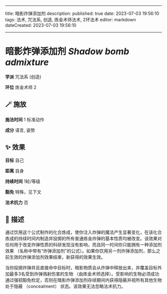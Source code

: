 
---
title: 暗影炸弹添加剂
description: 
published: true
date: 2023-07-03 19:56:10
tags: 法术, 咒法系, 创造, 炼金术师法术, 2环法术
editor: markdown
dateCreated: 2023-07-03 19:56:10

---

# **暗影炸弹添加剂** *Shadow bomb admixture*

**学派** 咒法系 (创造) 

**环位** 炼金术师 2

## 🪄 施放

**施法时间** 1 标准动作

**成分** 语言, 姿势

## ✨ 效果 

**目标** 自己 

**距离** 自身  

**持续时间** 1轮/等级 

**豁免** 特殊，见下文

**法术抗力** 否

## 📖 描述

通过饮用这个公式制作的化合炼成，使你注入炸弹的魔法产生显著变化，在该化合炼成的持续时间内制造并投掷的所有普通炼金炸弹的基本性质均被改变。该效果对任何用于改变炸弹性质的科研发现没有影响，而且同一时间你只能拥有一种添加剂效果 （名称中带有“炸弹添加剂”的公式）。如果你饮用另一剂炸弹添加剂，那么之前生效的炸弹添加剂效果结束，新获得的效果生效。

当你投掷炸弹并且直接命中目标时，暗影物质会从炸弹中释放出来，并覆盖目标外加最多3名受到炸弹溅射伤害的生物 （由炼金术师选择）。受影响的生物必须成功通过强韧豁免检定，否则在暗影炸弹添加剂存续期间内获得隐蔽并视所有其他生物处于隐蔽 （concealment） 状态。该效果无法忽略法术抗力。
    